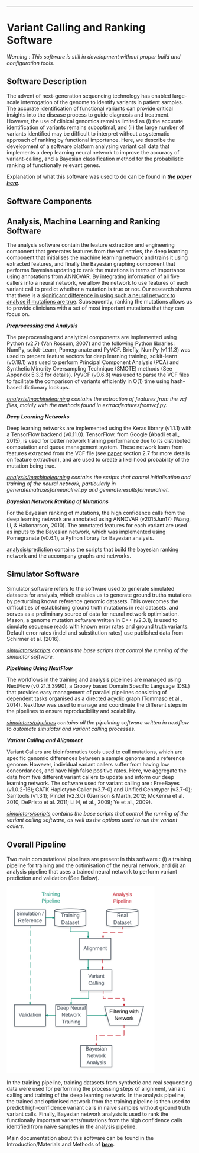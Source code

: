 ----------------------------------------------------------------------
# Variant Calling and Ranking Software


_Warning : This software is still in development without proper build and configuration tools._


## Software Description 

The advent of next-generation sequencing technology has enabled large-scale interrogation of the genome to identify variants in patient samples. The accurate identification of functional variants can provide critical insights into the disease process to guide diagnosis and treatment. However, the use of clinical genomics remains limited as (i) the accurate identification of variants remains suboptimal, and (ii) the large number of variants identified may be difficult to interpret without a systematic approach of ranking by functional importance.
Here, we describe the development of a software platform analysing variant call data that implements a deep learning neural network to improve the accuracy of variant-calling, and a Bayesian classification method for the probabilistic ranking of functionally relevant genes.
 

Explanation of what this software was used to do can be found in [***the paper here***](https://github.com/EdwinChanSingapore/mlmutation/blob/master/docs/edwin_chan_thesis_2017.pdf).

## Software Components 

## Analysis, Machine Learning and Ranking Software

The analysis software contain the feature extraction and engineering component that generates features from the vcf entries, the deep learning component that initialises the machine learning network and trains it using extracted features, and finally the Bayesian graphing component that performs Bayesian updating to rank the mutations in terms of importance using annotations from ANNOVAR. By integrating information of all five callers into a neural network, we allow the network to use features of each variant call to predict whether a mutation is true or not. Our research shows that there is a [significant difference in using such a neural network to analyse if mutations are true](https://github.com/EdwinChanSingapore/mlmutation/blob/master/docs/edwin_chan_thesis_2017.pdf). Subsequently, ranking the mutations allows us to provide clinicians with a set of most important mutations that they can focus on.


___Preprocessing and Analysis___

The preprocessing and analytical components are implemented using Python (v2.7) (Van Rossum, 2007) and the following Python libraries: NumPy, scikit-Learn, Pomegranate and PyVCF. Briefly, NumPy (v1.11.3) was used to prepare feature vectors for deep learning training, scikit-learn (v0.18.1) was used to perform Principal Component Analysis (PCA) and Synthetic Minority Oversampling Technique (SMOTE) methods (See Appendix 5.3.3 for details). PyVCF (v0.6.8) was used to parse the VCF files to facilitate the comparison of variants efficiently in O(1) time using hash-based dictionary lookups. 

_[analysis/machinelearning](https://github.com/EdwinChanSingapore/mlmutation/tree/master/analysis/machinelearning) contains the extraction of features from the vcf files, mainly with the methods found in extractfeaturesfromvcf.py._


___Deep Learning Networks___

Deep learning networks are implemented using the Keras library (v1.1.1) with a TensorFlow backend (v0.11.0). TensorFlow, from Google (Abadi et al., 2015), is used for better network training performance due to its distributed computation and queue management system. These network learn from features extracted from the VCF file (see [paper](https://github.com/EdwinChanSingapore/mlmutation/blob/master/docs/edwin_chan_thesis_2017.pdf) section 2.7 for more details on feature extraction), and are used to create a likelihood probability of the mutation being true.

_[analysis/machinelearning](https://github.com/EdwinChanSingapore/mlmutation/tree/master/analysis/machinelearning) contains the scripts that control initialisation and training of the neural network, particularly in generatematrixesforneuralnet.py and generateresultsforneuralnet._


___Bayesian Network Ranking of Mutations___

For the Bayesian ranking of mutations, the high confidence calls from the deep learning network are annotated using ANNOVAR (v2015Jun17) (Wang, Li, & Hakonarson, 2010). The annotated features for each variant are used as inputs to the Bayesian network, which was implemented using Pomegranate (v0.6.1), a Python library for Bayesian analysis. 

[analysis/prediction](https://github.com/EdwinChanSingapore/mlmutation/tree/master/analysis/prediction) contains the scripts that build the bayesian ranking network and the accompany graphs and networks.

## Simulator Software

Simulator software refers to the software used to generate simulated datasets for analysis, which enables us to generate ground truths mutations by perturbing known reference genomic datasets. This overcomes the difficulities of establishing ground truth mutations in real datasets, and serves as a preliminary source of data for neural network optimisation. Mason, a genome mutation software written in C++ (v2.3.1), is used to simulate sequence reads with known error rates and ground truth variants. Default error rates (indel and substitution rates) use published data from Schirmer et al. (2016).

_[simulators/scripts](https://github.com/EdwinChanSingapore/mlmutation/tree/master/simulators/scripts) contains the base scripts that control the running of the simulator software._

___Pipelining Using NextFlow___

The workflows in the training and analysis pipelines are managed using NextFlow (v0.21.3.3990), a Groovy based Domain Specific Language (DSL) that provides easy management of parallel pipelines consisting of dependent tasks organised as a directed acyclic graph (Tommaso et al., 2014). Nextflow was used to manage and coordinate the different steps in the pipelines to ensure reproducibility and scalability.

_[simulators/pipelines](https://github.com/EdwinChanSingapore/mlmutation/tree/master/simulators/pipeline) contains all the pipelining software written in nextflow to automate simulator and variant calling processes._

___Variant Calling and Alignment___

Variant Callers are bioinformatics tools used to call mutations, which are specific genomic differences between a sample genome and a reference genome. However, individual variant callers suffer from having low concordances, and have high false positive rates. Here, we aggregate the data from five different variant callers to update and inform our deep learning network. The software used for variant calling are : FreeBayes (v1.0.2-16); GATK Haplotype Caller (v3.7-0) and Unified Genotyper (v3.7-0); Samtools (v1.3.1); Pindel (v2.3.0) (Garrison & Marth, 2012; McKenna et al. 2010, DePristo et al. 2011; Li H, et al., 2009; Ye et al., 2009). 

_[simulators/scripts](https://github.com/EdwinChanSingapore/mlmutation/tree/master/simulators/scripts) contains the base scripts that control the running of the variant calling software, as well as the options used to run the variant callers._

## Overall Pipeline

Two main computational pipelines are present in this software : (i) a training pipeline for training and the optimisation of the neural network, and (ii) an analysis pipeline that uses a trained neural network to perform variant prediction and validation (See Below). 

<img src="docs/trainingpathway.png" width="400">

In the training pipeline, training datasets from synthetic and real sequencing data were used for performing the processing steps of alignment, variant calling and training of the deep learning network. In the analysis pipeline, the trained and optimised network from the training pipeline is then used to predict high-confidence variant calls in naive samples without ground truth variant calls. Finally, Bayesian network analysis is used to rank the functionally important variants/mutations from the high confidence calls identified from naive samples in the analysis pipeline.

Main documentation about this software can be found in the Introduction/Materials and Methods of [***here***](https://github.com/EdwinChanSingapore/mlmutation/blob/master/docs/edwin_chan_thesis_2017.pdf).
